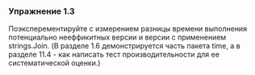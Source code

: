 ### Упражнение 1.3

Поэксперементируйте с измерением разницы времени выполнения потенциально 
нееффикитных версии и версии с применением strings.Join.
(В разделе 1.6 демонстрируется часть пакета time, а в разделе 11.4 - как написать 
тест производительности для ее систематической оценки.)